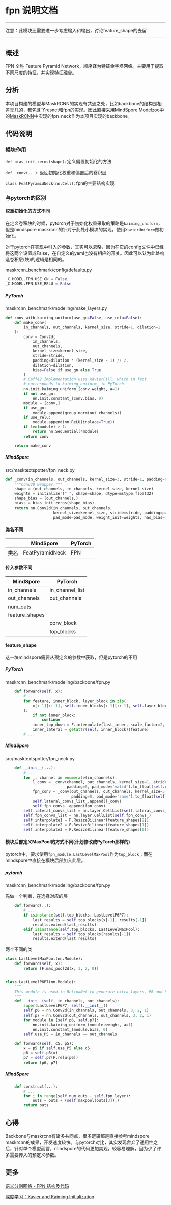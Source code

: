 # fpn 说明文档

------

注意：此模块还需要进一步考虑输入和输出，讨论feature_shape的去留

------

## 概述

FPN 全称 Feature Pyramid Network，顺序译为特征金字塔网络。主要用于提取不同尺度的特征，并实现特征融合。

## 分析

本项目构建的模型与MaskRCNN的实现有共通之处，比如backbone的结构是相差无几的，都包含了resnet和fpn的实现。因此直接采用MindSpore Modelzoo中的[MaskRCNN](https://gitee.com/mindspore/models/blob/master/official/cv/maskrcnn/src/maskrcnn/fpn_neck.py)中实现的fpn_neck作为本项目实现的backbone。

## 代码说明

### 模块作用

`def bias_init_zeros(shape)`: 定义偏置初始化的方法

`def _conv(...)`: 返回初始化权重和偏置后的卷积层

`class FeatPyramidNeck(nn.Cell)`: fpn的主要结构实现

### 与pytorch的区别

#### 权重初始化的方式不同

在定义卷积块的时候，pytorch对于初始化权重采取的策略是`kaiming_uniform`，但是mindspore maskrcnn的针对于此处小模块的实现，使用`XavierUniform`做初始化。

对于pytorch在实现中引入的参数，其实可以忽略，因为在它的config文件中已经将这两个设置成False，在自定义的yaml也没有相应的开关。因此可以认为此处构造卷积层(块)的逻辑是相同的。

maskrcnn_benchmark/config/defaults.py

~~~python
_C.MODEL.FPN.USE_GN = False
_C.MODEL.FPN.USE_RELU = False
~~~

##### PyTorch

maskrcnn_benchmark/modeling/make_layers.py

```python
def conv_with_kaiming_uniform(use_gn=False, use_relu=False):
    def make_conv(
        in_channels, out_channels, kernel_size, stride=1, dilation=1
    ):
        conv = Conv2d(
            in_channels,
            out_channels,
            kernel_size=kernel_size,
            stride=stride,
            padding=dilation * (kernel_size - 1) // 2,
            dilation=dilation,
            bias=False if use_gn else True
        )
        # Caffe2 implementation uses XavierFill, which in fact
        # corresponds to kaiming_uniform_ in PyTorch
        nn.init.kaiming_uniform_(conv.weight, a=1)
        if not use_gn:
            nn.init.constant_(conv.bias, 0)
        module = [conv,]
        if use_gn:
            module.append(group_norm(out_channels))
        if use_relu:
            module.append(nn.ReLU(inplace=True))
        if len(module) > 1:
            return nn.Sequential(*module)
        return conv

    return make_conv
```

##### MindSpore

src/masktextspotter/fpn_neck.py

~~~python
def _conv(in_channels, out_channels, kernel_size=3, stride=1, padding=0, pad_mode='pad'):
    """Conv2D wrapper."""
    shape = (out_channels, in_channels, kernel_size, kernel_size)
    weights = initializer(" ", shape=shape, dtype=mstype.float32)
    shape_bias = (out_channels,)
    biass = bias_init_zeros(shape_bias)
    return nn.Conv2d(in_channels, out_channels,
                     kernel_size=kernel_size, stride=stride, padding=padding,
                     pad_mode=pad_mode, weight_init=weights, has_bias=True, bias_init=biass)

~~~

#### 类名不同

|      | MindSpore       | PyTorch |
| ---- | --------------- | ------- |
| 类名 | FeatPyramidNeck | FPN     |

#### 传入参数不同

| MindSpore      | PyTorch         |
| -------------- | --------------- |
| in_channels    | in_channel_list |
| out_channels   | out_channels    |
| num_outs       |                 |
| feature_shapes |                 |
|                | conv_block      |
|                | top_blocks      |

#### feature_shape

这一块mindspore需要从预定义的参数中获取，但是pytorch的不用

##### PyTorch

maskrcnn_benchmark/modeling/backbone/fpn.py

```python
    def forward(self, x):
        # ...
    	for feature, inner_block, layer_block in zip(
            x[:-1][::-1], self.inner_blocks[:-1][::-1], self.layer_blocks[:-1][::-1]
        ):
            if not inner_block:
                continue
            inner_top_down = F.interpolate(last_inner, scale_factor=2, mode="nearest")
            inner_lateral = getattr(self, inner_block)(feature)
        # ...
```

##### MindSpore

src/masktextspotter/fpn_neck.py

```python
    def __init__(...):
        # ...
    	for _, channel in enumerate(in_channels):
            l_conv = _conv(channel, out_channels, kernel_size=1, stride=1,
                           padding=0, pad_mode='valid').to_float(self.cast_type)
            fpn_conv = _conv(out_channels, out_channels, kernel_size=3, stride=1,
                             padding=0, pad_mode='same').to_float(self.cast_type)
            self.lateral_convs_list_.append(l_conv)
            self.fpn_convs_.append(fpn_conv)
        self.lateral_convs_list = nn.layer.CellList(self.lateral_convs_list_)
        self.fpn_convs_list = nn.layer.CellList(self.fpn_convs_)
        self.interpolate1 = P.ResizeBilinear(feature_shapes[2])
        self.interpolate2 = P.ResizeBilinear(feature_shapes[1])
        self.interpolate3 = P.ResizeBilinear(feature_shapes[0])
```

#### 模块后部定义MaxPool的方式不同(计划修改成PyTorch那样的)

pytorch中，要求使用`fpn_module.LastLevelMaxPool`作为`top_block`；而在mindspore中直接在模块后部加入此层。

##### pytorch

maskrcnn_benchmark/modeling/backbone/fpn.py

先做一个判断，在选择对应的层

```python
	def forward(..):
        # ...
		if isinstance(self.top_blocks, LastLevelP6P7):
            last_results = self.top_blocks(x[-1], results[-1])
            results.extend(last_results)
        elif isinstance(self.top_blocks, LastLevelMaxPool):
            last_results = self.top_blocks(results[-1])
            results.extend(last_results)
```

两个不同的类

```python
class LastLevelMaxPool(nn.Module):
    def forward(self, x):
        return [F.max_pool2d(x, 1, 2, 0)]


class LastLevelP6P7(nn.Module):
    """
    This module is used in RetinaNet to generate extra layers, P6 and P7.
    """
    def __init__(self, in_channels, out_channels):
        super(LastLevelP6P7, self).__init__()
        self.p6 = nn.Conv2d(in_channels, out_channels, 3, 2, 1)
        self.p7 = nn.Conv2d(out_channels, out_channels, 3, 2, 1)
        for module in [self.p6, self.p7]:
            nn.init.kaiming_uniform_(module.weight, a=1)
            nn.init.constant_(module.bias, 0)
        self.use_P5 = in_channels == out_channels

    def forward(self, c5, p5):
        x = p5 if self.use_P5 else c5
        p6 = self.p6(x)
        p7 = self.p7(F.relu(p6))
        return [p6, p7]
```

##### MindSpore

```python
	def construct(...):
        # ...
		for i in range(self.num_outs - self.fpn_layer):
            outs = outs + (self.maxpool(outs[3]),)
        return outs
```

## 心得

Backbone与maskrcnn有诸多共同点，很多逻辑都是直接参考mindspore maskrcnn的成果，开发速度较快。与pytorch对比，其实发现舍弃了通用性之后，针对单个模型而言，mindspore的代码更加美观，较容易理解，因为少了许多需要传入的预定义参数。

## 更多

[语义分割网络 - FPN 结构及代码](https://juejin.cn/post/6844903950336917512)

[深度学习：Xavier and Kaiming Initialization](https://zhuanlan.zhihu.com/p/64464584)